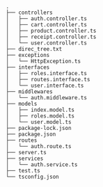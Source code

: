     .
    ├── controllers
    │   ├── auth.controller.ts
    │   ├── cart.controller.ts
    │   ├── product.controller.ts
    │   ├── receipt.controller.ts
    │   └── user.controller.ts
    ├── direc_tree.txt
    ├── exceptions
    │   └── HttpException.ts
    ├── interfaces
    │   ├── roles.interface.ts
    │   ├── routes.interface.ts
    │   └── user.interface.ts
    ├── middlewares
    │   └── auth.middleware.ts
    ├── models
    │   ├── index.model.ts
    │   ├── roles.model.ts
    │   └── user.model.ts
    ├── package-lock.json
    ├── package.json
    ├── routes
    │   └── auth.route.ts
    ├── server.ts
    ├── services
    │   └── auth.service.ts
    ├── test.ts
    └── tsconfig.json